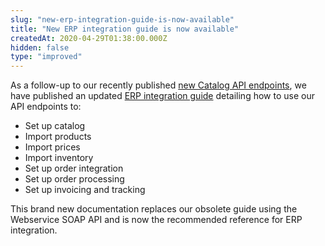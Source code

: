 ```yaml
---
slug: "new-erp-integration-guide-is-now-available"
title: "New ERP integration guide is now available"
createdAt: 2020-04-29T01:38:00.000Z
hidden: false
type: "improved"
---
```


As a follow-up to our recently published [new Catalog API endpoints](https://developers.vtex.com/changelog/new-endpoints-available-in-catalog-api), we have published an updated [ERP integration guide](https://developers.vtex.com/docs/erp-integration-guide) detailing how to use our API endpoints to:

- Set up catalog
- Import products
- Import prices
- Import inventory
- Set up order integration
- Set up order processing
- Set up invoicing and tracking

This brand new documentation replaces our obsolete guide using the Webservice SOAP API and is now the recommended reference for ERP integration.